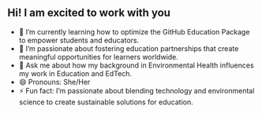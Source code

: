 ## Hi! I am excited to work with you 
- 🌱 I’m currently learning how to optimize the GitHub Education Package to empower students and educators.
- 🤝 I’m passionate about fostering education partnerships that create meaningful opportunities for learners worldwide.
- 💬 Ask me about how my background in Environmental Health influences my work in Education and EdTech.
- 😄 Pronouns: She/Her
- ⚡ Fun fact: I’m passionate about blending technology and environmental science to create sustainable solutions for education.

